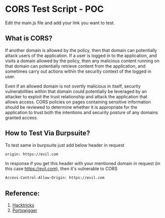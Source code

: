 # CORS Test Script - POC

Edit the main.js file and add your link you want to test.

## What is CORS?
If another domain is allowed by the policy, then that domain can potentially attack users of the application. If a user is logged in to the application, and visits a domain allowed by the policy, then any malicious content running on that domain can potentially retrieve content from the application, and sometimes carry out actions within the security context of the logged in user.

Even if an allowed domain is not overtly malicious in itself, security vulnerabilities within that domain could potentially be leveraged by an attacker to exploit the trust relationship and attack the application that allows access. CORS policies on pages containing sensitive information should be reviewed to determine whether it is appropriate for the application to trust both the intentions and security posture of any domains granted access.

## How to Test Via Burpsuite?
To test same in burpsuite just add below header in request
```bash
origin: https://evil.com
```
In response if you get this header with your mentioned domain in request (in this case https://evil.com), then it's vulnerable to CORS
```bash
Access-Control-Allow-Origin: https://evil.com
```

## Reference:
1. [Hacktricks](https://book.hacktricks.xyz/pentesting-web/cors-bypass)
2. [Portswigger](https://portswigger.net/research/exploiting-cors-misconfigurations-for-bitcoins-and-bounties)
